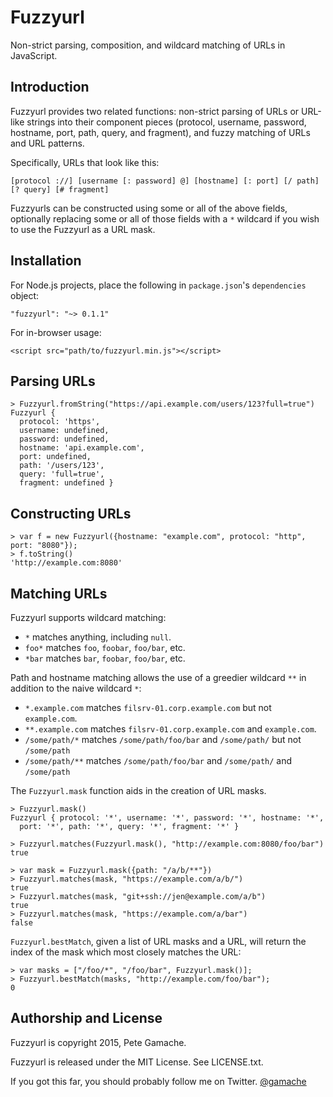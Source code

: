 # Fuzzyurl

Non-strict parsing, composition, and wildcard matching of URLs in
JavaScript.

## Introduction

Fuzzyurl provides two related functions: non-strict parsing of URLs or
URL-like strings into their component pieces (protocol, username, password,
hostname, port, path, query, and fragment), and fuzzy matching of URLs
and URL patterns.

Specifically, URLs that look like this:

    [protocol ://] [username [: password] @] [hostname] [: port] [/ path] [? query] [# fragment]

Fuzzyurls can be constructed using some or all of the above
fields, optionally replacing some or all of those fields with a `*`
wildcard if you wish to use the Fuzzyurl as a URL mask.


## Installation

For Node.js projects, place the following in `package.json`'s
`dependencies` object:

    "fuzzyurl": "~> 0.1.1"

For in-browser usage:

    <script src="path/to/fuzzyurl.min.js"></script>


## Parsing URLs

    > Fuzzyurl.fromString("https://api.example.com/users/123?full=true")
    Fuzzyurl {
      protocol: 'https',
      username: undefined,
      password: undefined,
      hostname: 'api.example.com',
      port: undefined,
      path: '/users/123',
      query: 'full=true',
      fragment: undefined }


## Constructing URLs

    > var f = new Fuzzyurl({hostname: "example.com", protocol: "http", port: "8080"});
    > f.toString()
    'http://example.com:8080'


## Matching URLs

Fuzzyurl supports wildcard matching:

* `*` matches anything, including `null`.
* `foo*` matches `foo`, `foobar`, `foo/bar`, etc.
* `*bar` matches `bar`, `foobar`, `foo/bar`, etc.

Path and hostname matching allows the use of a greedier wildcard `**` in
addition to the naive wildcard `*`:

* `*.example.com` matches `filsrv-01.corp.example.com` but not `example.com`.
* `**.example.com` matches `filsrv-01.corp.example.com` and `example.com`.
* `/some/path/*` matches `/some/path/foo/bar` and `/some/path/`
   but not `/some/path`
* `/some/path/**` matches `/some/path/foo/bar` and `/some/path/`
   and `/some/path`

The `Fuzzyurl.mask` function aids in the creation of URL masks.

    > Fuzzyurl.mask()
    Fuzzyurl { protocol: '*', username: '*', password: '*', hostname: '*',
      port: '*', path: '*', query: '*', fragment: '*' }

    > Fuzzyurl.matches(Fuzzyurl.mask(), "http://example.com:8080/foo/bar")
    true

    > var mask = Fuzzyurl.mask({path: "/a/b/**"})
    > Fuzzyurl.matches(mask, "https://example.com/a/b/")
    true
    > Fuzzyurl.matches(mask, "git+ssh://jen@example.com/a/b")
    true
    > Fuzzyurl.matches(mask, "https://example.com/a/bar")
    false

`Fuzzyurl.bestMatch`, given a list of URL masks and a URL, will return
the index of the mask which most closely matches the URL:

    > var masks = ["/foo/*", "/foo/bar", Fuzzyurl.mask()];
    > Fuzzyurl.bestMatch(masks, "http://example.com/foo/bar");
    0


## Authorship and License

Fuzzyurl is copyright 2015, Pete Gamache.

Fuzzyurl is released under the MIT License.  See LICENSE.txt.

If you got this far, you should probably follow me on Twitter.
[@gamache](https://twitter.com/gamache)
